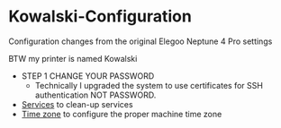 # Kowalski-Configuration

Configuration changes from the original Elegoo Neptune 4 Pro settings

BTW my printer is named Kowalski

- STEP 1 CHANGE YOUR PASSWORD
  - Technically I upgraded the system to use certificates for SSH authentication NOT PASSWORD.
- [Services](Services.md) to clean-up services
- [Time zone](Time_Zone_Configuration.md) to configure the proper machine time zone
